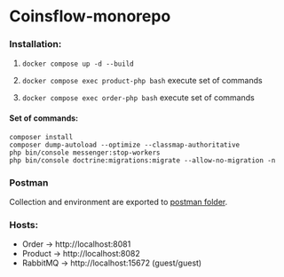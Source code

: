 # Coinsflow-monorepo

### Installation:
1) `docker compose up -d --build`

2) `docker compose exec product-php bash`
execute set of commands

3) `docker compose exec order-php bash`
execute set of commands

#### Set of commands:
```
composer install
composer dump-autoload --optimize --classmap-authoritative
php bin/console messenger:stop-workers
php bin/console doctrine:migrations:migrate --allow-no-migration -n
```

### Postman
Collection and environment are exported to [postman folder](postman).

### Hosts:
* Order → http://localhost:8081
* Product → http://localhost:8082
* RabbitMQ → http://localhost:15672 (guest/guest)
